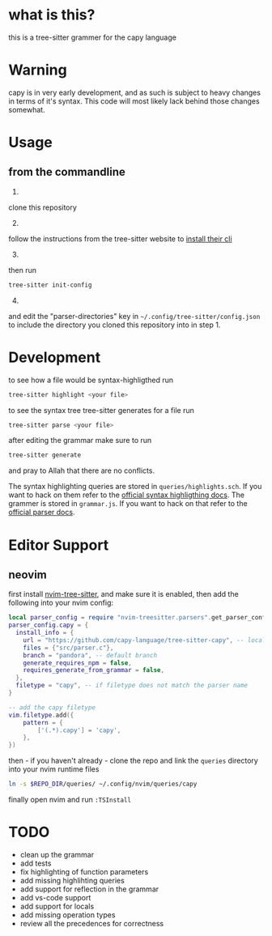 # what is this?

this is a tree-sitter grammer for the capy language

# Warning

capy is in very early development, and as such is subject to heavy changes in terms of it's syntax.
This code will most likely lack behind those changes somewhat.

# Usage


## from the commandline

1.

clone this repository

2.

follow the instructions from the tree-sitter website to [install their cli](https://tree-sitter.github.io/tree-sitter/creating-parsers#installation)

3.
then run
```sh
tree-sitter init-config
```

4.
and edit the "parser-directories" key in `~/.config/tree-sitter/config.json` to include the directory you cloned this repository into in step 1.

# Development

to see how a file would be syntax-highligthed run
```sh
tree-sitter highlight <your file>
```
to see the syntax tree tree-sitter generates for a file run
```sh
tree-sitter parse <your file>
```
after editing the grammar make sure to run
```sh
tree-sitter generate
```
and pray to Allah that there are no conflicts.

The syntax highlighting queries are stored in `queries/highlights.sch`.
If you want to hack on them refer to the [official syntax highligthing docs](https://tree-sitter.github.io/tree-sitter/syntax-highlighting).
The grammer is stored in `grammar.js`.
If you want to hack on that refer to the [official parser docs](https://tree-sitter.github.io/tree-sitter/creating-parsers#the-grammar-dsl).

# Editor Support

## neovim

first install [nvim-tree-sitter](https://github.com/nvim-treesitter/nvim-treesitter), and make sure it is enabled, then add the following into your nvim config:
```lua
local parser_config = require "nvim-treesitter.parsers".get_parser_configs()
parser_config.capy = {
  install_info = {
    url = "https://github.com/capy-language/tree-sitter-capy", -- local path or git repo
    files = {"src/parser.c"},
    branch = "pandora", -- default branch
    generate_requires_npm = false,
    requires_generate_from_grammar = false,
  },
  filetype = "capy", -- if filetype does not match the parser name
}

-- add the capy filetype
vim.filetype.add({
	pattern = {
		['(.*).capy'] = 'capy',
	},
})
```

then - if you haven't already - clone the repo and link the `queries` directory into your nvim runtime files
```sh
ln -s $REPO_DIR/queries/ ~/.config/nvim/queries/capy
```

finally open nvim and run `:TSInstall`


# TODO
- clean up the grammar
- add tests
- fix highlighting of function parameters
- add missing highlihting queries
- add support for reflection in the grammar
- add vs-code support
- add support for locals
- add missing operation types
- review all the precedences for correctness
